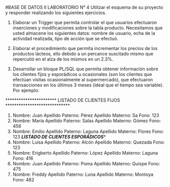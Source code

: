 #BASE DE DATOS II
 LABORATORIO N° 4
 Utilizar el esquema de su proyecto y responder
 realizando los siguientes ejercicios.



 1. Elaborar un Trigger que permita controlar el que usuarios
 efectuaron inserciones y modificaciones
 sobre la tabla producto. Necesitamos que usted almacene los 
 siguientes datos: nombre de usuario,
 echa de la actividad realizada, tipo de acción que se efectuó.



 2. Elaborar el procedimiento que permita incrementar los precios 
 de los productos lácteos, ello debido
 a un percance suscitado mismo que repercutió en el alza de los 
 mismos en un 2.3%.


 3. Desarrollar un bloque PL/SQL que permita obtener
  información sobre los clientes fijos y esporádicos
 u ocasionales (son los clientes que efectúan visitas 
 ocasionalmente al supermercado), que efectuaron
 transacciones en los últimos 3 meses (ideal que el
 tiempo sea variable).
 Por ejemplo:

 *********************** LISTADO DE CLIENTES FIJOS *****************************
 1) Nombre: Juan Apellido Paterno: Pérez Apellido Materno: Sa Fono: 123
 2) Nombre: María Apellido Paterno: Salas Apellido Materno: Gómez Fono: 456
 3) Nombre: Emilio Apellido Paterno: Laguna Apellido Materno: Flores Fono: 123
 ***********************LISTADO DE CLIENTES ESPORÁDICOS************************
 1) Nombre: Luisa Apellido Paterno: Alcón Apellido Materno: Quezada Fono: 123
 2) Nombre: Erigberto Apellido Paterno: López Apellido Materno: Laguna Fono: 416
 3) Nombre: Juan Apellido Paterno: Poma Apellido Materno: Quispe Fono: 475
 4) Nombre: Freddy Apellido Paterno: Luna Apellido Materno: Montoya Fono: 482